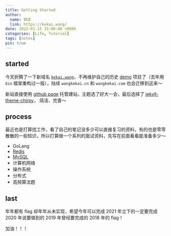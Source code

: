 ```yaml
---
title: Getting Started
author:
  name: 铁匠
  link: https://kekai.wang/
date: 2022-01-15 15:00:00 +0800
categories: [Life, Tutorial]
tags: [notes]
pin: true
---
```


## started

今天折腾了一下新域名 [`kekai.wang`](https://kekai.wang)，不再维护自己的历史 [demo](https://github.com/kekaiwang/goblog.git) 项目了（去年用 `Gin` 框架重构过一版），陆续 `wangkekai.cn` 和  `wangkekai.com` 也会迁移到这来～

新站直接使用 [github page](https://pages.github.com/) 托管建站，主题选了好大一会，最后选择了 [jekyll-theme-chirpy](https://github.com/cotes2020/jekyll-theme-chirpy)， 简洁、完善～

## process

最近也是打算找工作，看了自己的笔记没多少可以直接复习的资料，有的也是零零散散的一些知识，所以打算做一个系列的面试资料，先写在前面看看能准备多少～

- GoLang
- [Redis](<http://127.0.0.1:4000/categories/redis/>)
- [MySQL](http://127.0.0.1:4000/categories/mysql/)
- 计算机网络
- 操作系统
- 分布式
- 高频算法题

## last

年年都有 flag 却年年从未实现，希望今年可以完成 2021 年立下的一定要完成 2020 年说要做到的 2019 年曾经要完成的 2018 年的 flag！

加油！！！
